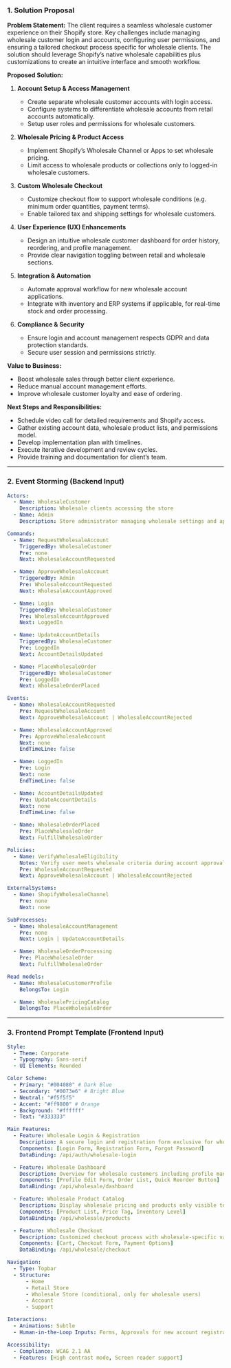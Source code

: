 ### 1. Solution Proposal

**Problem Statement:**
The client requires a seamless wholesale customer experience on their Shopify store. Key challenges include managing wholesale customer login and accounts, configuring user permissions, and ensuring a tailored checkout process specific for wholesale clients. The solution should leverage Shopify’s native wholesale capabilities plus customizations to create an intuitive interface and smooth workflow.

**Proposed Solution:**

1. **Account Setup & Access Management**

   - Create separate wholesale customer accounts with login access.
   - Configure systems to differentiate wholesale accounts from retail accounts automatically.
   - Setup user roles and permissions for wholesale customers.

2. **Wholesale Pricing & Product Access**

   - Implement Shopify’s Wholesale Channel or Apps to set wholesale pricing.
   - Limit access to wholesale products or collections only to logged-in wholesale customers.

3. **Custom Wholesale Checkout**

   - Customize checkout flow to support wholesale conditions (e.g. minimum order quantities, payment terms).
   - Enable tailored tax and shipping settings for wholesale customers.

4. **User Experience (UX) Enhancements**

   - Design an intuitive wholesale customer dashboard for order history, reordering, and profile management.
   - Provide clear navigation toggling between retail and wholesale sections.

5. **Integration & Automation**

   - Automate approval workflow for new wholesale account applications.
   - Integrate with inventory and ERP systems if applicable, for real-time stock and order processing.

6. **Compliance & Security**
   - Ensure login and account management respects GDPR and data protection standards.
   - Secure user session and permissions strictly.

**Value to Business:**

- Boost wholesale sales through better client experience.
- Reduce manual account management efforts.
- Improve wholesale customer loyalty and ease of ordering.

**Next Steps and Responsibilities:**

- Schedule video call for detailed requirements and Shopify access.
- Gather existing account data, wholesale product lists, and permissions model.
- Develop implementation plan with timelines.
- Execute iterative development and review cycles.
- Provide training and documentation for client’s team.

---

### 2. Event Storming (Backend Input)

```yaml
Actors:
  - Name: WholesaleCustomer
    Description: Wholesale clients accessing the store
  - Name: Admin
    Description: Store administrator managing wholesale settings and approvals

Commands:
  - Name: RequestWholesaleAccount
    TriggeredBy: WholesaleCustomer
    Pre: none
    Next: WholesaleAccountRequested

  - Name: ApproveWholesaleAccount
    TriggeredBy: Admin
    Pre: WholesaleAccountRequested
    Next: WholesaleAccountApproved

  - Name: Login
    TriggeredBy: WholesaleCustomer
    Pre: WholesaleAccountApproved
    Next: LoggedIn

  - Name: UpdateAccountDetails
    TriggeredBy: WholesaleCustomer
    Pre: LoggedIn
    Next: AccountDetailsUpdated

  - Name: PlaceWholesaleOrder
    TriggeredBy: WholesaleCustomer
    Pre: LoggedIn
    Next: WholesaleOrderPlaced

Events:
  - Name: WholesaleAccountRequested
    Pre: RequestWholesaleAccount
    Next: ApproveWholesaleAccount | WholesaleAccountRejected

  - Name: WholesaleAccountApproved
    Pre: ApproveWholesaleAccount
    Next: none
    EndTimeLine: false

  - Name: LoggedIn
    Pre: Login
    Next: none
    EndTimeLine: false

  - Name: AccountDetailsUpdated
    Pre: UpdateAccountDetails
    Next: none
    EndTimeLine: false

  - Name: WholesaleOrderPlaced
    Pre: PlaceWholesaleOrder
    Next: FulfillWholesaleOrder

Policies:
  - Name: VerifyWholesaleEligibility
    Notes: Verify user meets wholesale criteria during account approval
    Pre: WholesaleAccountRequested
    Next: ApproveWholesaleAccount | WholesaleAccountRejected

ExternalSystems:
  - Name: ShopifyWholesaleChannel
    Pre: none
    Next: none

SubProcesses:
  - Name: WholesaleAccountManagement
    Pre: none
    Next: Login | UpdateAccountDetails

  - Name: WholesaleOrderProcessing
    Pre: PlaceWholesaleOrder
    Next: FulfillWholesaleOrder

Read models:
  - Name: WholesaleCustomerProfile
    BelongsTo: Login

  - Name: WholesalePricingCatalog
    BelongsTo: PlaceWholesaleOrder
```

---

### 3. Frontend Prompt Template (Frontend Input)

```yaml
Style:
  - Theme: Corporate
  - Typography: Sans-serif
  - UI Elements: Rounded

Color Scheme:
  - Primary: "#004080" # Dark Blue
  - Secondary: "#0073e6" # Bright Blue
  - Neutral: "#f5f5f5"
  - Accent: "#ff9800" # Orange
  - Background: "#ffffff"
  - Text: "#333333"

Main Features:
  - Feature: Wholesale Login & Registration
    Description: A secure login and registration form exclusive for wholesale customers.
    Components: [Login Form, Registration Form, Forgot Password]
    DataBinding: /api/auth/wholesale-login

  - Feature: Wholesale Dashboard
    Description: Overview for wholesale customers including profile management, order history, and reorder functionality.
    Components: [Profile Edit Form, Order List, Quick Reorder Button]
    DataBinding: /api/wholesale/dashboard

  - Feature: Wholesale Product Catalog
    Description: Display wholesale pricing and products only visible to logged-in wholesale users.
    Components: [Product List, Price Tag, Inventory Level]
    DataBinding: /api/wholesale/products

  - Feature: Wholesale Checkout
    Description: Customized checkout process with wholesale-specific validations.
    Components: [Cart, Checkout Form, Payment Options]
    DataBinding: /api/wholesale/checkout

Navigation:
  - Type: Topbar
  - Structure:
      - Home
      - Retail Store
      - Wholesale Store (conditional, only for wholesale users)
      - Account
      - Support

Interactions:
  - Animations: Subtle
  - Human-in-the-Loop Inputs: Forms, Approvals for new account registration

Accessibility:
  - Compliance: WCAG 2.1 AA
  - Features: [High contrast mode, Screen reader support]
```
